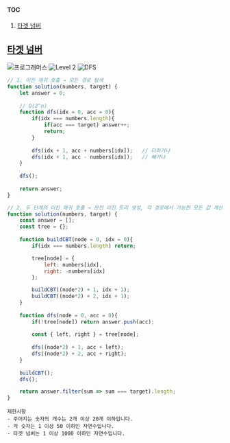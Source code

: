 #### TOC
1. [타겟 넘버](#타겟-넘버)

## [타겟 넘버](https://school.programmers.co.kr/learn/courses/30/lessons/43165)

<img src="https://img.shields.io/badge/-프로그래머스-1e2a3c" alt="프로그래머스"/> <img src="https://img.shields.io/badge/-Level 2-green" alt="Level 2"/> <img src="https://img.shields.io/badge/-DFS-crimson" alt="DFS"/> 

```js
// 1. 이진 재귀 호출 → 모든 경로 탐색 
function solution(numbers, target) {
    let answer = 0;
    
    // O(2^n)
    function dfs(idx = 0, acc = 0){
        if(idx === numbers.length){
            if(acc === target) answer++;
            return; 
        }
        
        dfs(idx + 1, acc + numbers[idx]);   // 더하거나
        dfs(idx + 1, acc - numbers[idx]);   // 빼거나 
    }
    
    dfs();
    
    return answer;
}

// 2. 두 단계의 이진 재귀 호출 → 완전 이진 트리 생성, 각 경로에서 가능한 모든 값 계산
function solution(numbers, target) {
    const answer = [];
    const tree = {};
    
    function buildCBT(node = 0, idx = 0){
        if(idx === numbers.length) return;

        tree[node] = {
            left: numbers[idx],    
            right: -numbers[idx]   
        };

        buildCBT((node*2) + 1, idx + 1);   
        buildCBT((node*2) + 2, idx + 1);   
    }
    
    function dfs(node = 0, acc = 0){
        if(!tree[node]) return answer.push(acc);
        
        const { left, right } = tree[node];
        
        dfs((node*2) + 1, acc + left);  
        dfs((node*2) + 2, acc + right);   
    }
    
    buildCBT();
    dfs();

    return answer.filter(sum => sum === target).length;
}
```

```
제한사항
- 주어지는 숫자의 개수는 2개 이상 20개 이하입니다.
- 각 숫자는 1 이상 50 이하인 자연수입니다.
- 타겟 넘버는 1 이상 1000 이하인 자연수입니다.
```